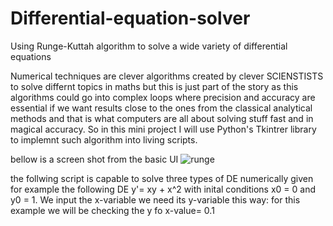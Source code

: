 # Differential-equation-solver
Using Runge-Kuttah algorithm to solve a wide variety of differential equations


Numerical techniques are clever algorithms created by clever SCIENSTISTS to solve differnt topics in maths but this is just part of the story as this algorithms could go into complex loops where 
precision and accuracy are essential if we want results close to the ones from the classical analytical methods and that is what computers are all about solving stuff fast and in magical accuracy. So in this mini project I will use Python's Tkintrer library to implemnt such algorithm into living scripts.



bellow is a screen shot from the basic UI
![runge](https://user-images.githubusercontent.com/62334815/91313216-694d6c80-e7b5-11ea-9c04-3f43935dbfdf.PNG)

the follwing script is capable to solve three types of DE numerically 
given for example the following DE y'= xy + x^2  with inital conditions x0 = 0 and y0 = 1. We input the x-variable we need its y-variable this way:
for this example we will be checking the y fo x-value= 0.1
